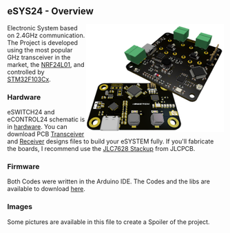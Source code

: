 ## eSYS24 - Overview
<img src="Images/union_boards.PNG" alt="Both Boards" width="321" height="250" align="right"/>

Electronic System based on 2.4GHz communication.<br /> The Project is developed using the most popular GHz transceiver in the market, the [NRF24L01](https://www.mouser.com/datasheet/2/297/nRF24L01_Product_Specification_v2_0-9199.pdf), and controlled by [STM32F103Cx](https://www.st.com/resource/en/datasheet/stm32f103c8.pdf).

### Hardware
eSWITCH24 and eCONTROL24 schematic is in [hardware](/hardware). You can download PCB [Transceiver](/hardware/Transceiver/PCB_Files) and [Receiver](/hardware/Receiver/PCB_Files) designs files to build your eSYSTEM fully. If you'll fabricate the boards, I recommend use the [JLC7628 Stackup](https://cart.jlcpcb.com/impedance?_ga=2.116811712.798095935.1647969093-664896489.1639745533) from JLCPCB.

### Firmware
Both Codes were written in the Arduino IDE. The Codes and the libs are available to download [here](/firmware).

### Images
Some pictures are available in this file to create a Spoiler of the project.

